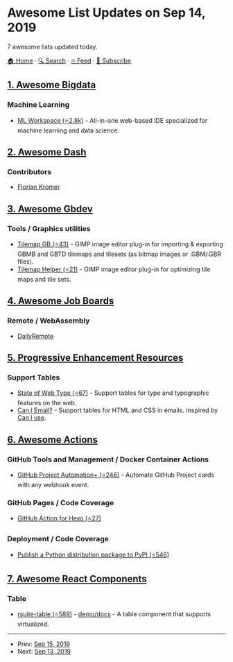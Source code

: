 # Awesome List Updates on Sep 14, 2019

7 awesome lists updated today.

[🏠 Home](/README.md) · [🔍 Search](https://www.trackawesomelist.com/search/) · [🔥 Feed](https://www.trackawesomelist.com/rss.xml) · [📮 Subscribe](https://trackawesomelist.us17.list-manage.com/subscribe?u=d2f0117aa829c83a63ec63c2f&id=36a103854c)



## [1. Awesome Bigdata](/content/newTendermint/awesome-bigdata/README.md)

### Machine Learning

*   [ML Workspace (⭐2.8k)](https://github.com/ml-tooling/ml-workspace) - All-in-one web-based IDE specialized for machine learning and data science.

## [2. Awesome Dash](/content/ucg8j/awesome-dash/README.md)

### Contributors

*   [Florian Kromer](https://github.com/fkromer)

## [3. Awesome Gbdev](/content/gbdev/awesome-gbdev/README.md)

### Tools / Graphics utilities

*   [Tilemap GB (⭐43)](https://github.com/bbbbbr/gimp-tilemap-gb) - GIMP image editor plug-in for importing & exporting GBMB and GBTD tilemaps and tilesets (as bitmap images or .GBM/.GBR files).
*   [Tilemap Helper (⭐21)](https://github.com/bbbbbr/gimp-tilemap-helper) - GIMP image editor plug-in for optimizing tile maps and tile sets.

## [4. Awesome Job Boards](/content/tramcar/awesome-job-boards/README.md)

### Remote / WebAssembly

*   [DailyRemote](https://dailyremote.com/)

## [5. Progressive Enhancement Resources](/content/jbmoelker/progressive-enhancement-resources/README.md)

### Support Tables

*   [State of Web Type (⭐67)](https://github.com/bramstein/stateofwebtype) - Support tables for type and typographic features on the web.
*   [Can I Email?](https://www.caniemail.com/) - Support tables for HTML and CSS in emails. Inspired by [Can I use](http://caniuse.com/).

## [6. Awesome Actions](/content/sdras/awesome-actions/README.md)

### GitHub Tools and Management / Docker Container Actions

*   [GitHub Project Automation+ (⭐246)](https://github.com/alex-page/github-project-automation-plus) - Automate GitHub Project cards with any webhook event.

### GitHub Pages / Code Coverage

*   [GitHub Action for Hexo (⭐27)](https://github.com/heowc/action-hexo)

### Deployment / Code Coverage

*   [Publish a Python distribution package to PyPI (⭐546)](https://github.com/pypa/gh-action-pypi-publish)

## [7. Awesome React Components](/content/brillout/awesome-react-components/README.md)

### Table

*   [rsuite-table (⭐589)](https://github.com/rsuite/rsuite-table) - [demo/docs](http://rsuite.github.io/rsuite-table/) - A table component that supports virtualized.

---

- Prev: [Sep 15, 2019](/content/2019/09/15/README.md)
- Next: [Sep 13, 2019](/content/2019/09/13/README.md)